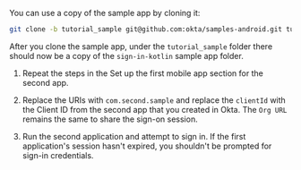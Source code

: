 You can use a copy of the sample app by cloning it:

```bash
git clone -b tutorial_sample git@github.com:okta/samples-android.git tutorial_sample
```
After you clone the sample app, under the `tutorial_sample` folder there should now be a copy of the `sign-in-kotlin` sample app folder.

1. Repeat the steps in the <GuideLink link="../setup-first-mobile-app">Set up the first mobile app </GuideLink> section for the second app.

2. Replace the URIs with `com.second.sample` and replace the `clientId` with the Client ID from the second app that you <GuideLink link="../configure-oidc-native-apps">created in Okta</GuideLink>. The `Org URL` remains the same to share the sign-on session.

3. Run the second application and attempt to sign in. If the first application's session hasn't expired, you shouldn't be prompted for sign-in credentials.
